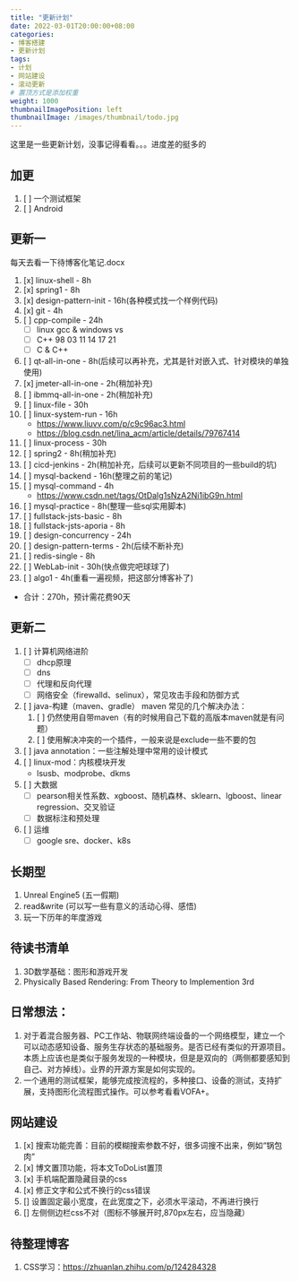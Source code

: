 ```yaml
---
title: "更新计划"
date: 2022-03-01T20:00:00+08:00
categories:
- 博客搭建
- 更新计划
tags:
- 计划
- 网站建设
- 滚动更新
# 置顶方式是添加权重
weight: 1000
thumbnailImagePosition: left
thumbnailImage: /images/thumbnail/todo.jpg
---
```

这里是一些更新计划，没事记得看看。。。进度差的挺多的
<!--more-->
## 加更
1. [ ] 一个测试框架
1. [ ] Android

## 更新一
每天去看一下待博客化笔记.docx
1. [x] linux-shell - 8h
1. [x] spring1 - 8h
1. [x] design-pattern-init - 16h(各种模式找一个样例代码)
1. [x] git - 4h
1. [ ] cpp-compile - 24h
    - [ ] linux gcc & windows vs
    - [ ] C++ 98 03 11 14 17 21
    - [ ] C & C++
1. [ ] qt-all-in-one - 8h(后续可以再补充，尤其是针对嵌入式、针对模块的单独使用)
1. [x] jmeter-all-in-one - 2h(稍加补充)
1. [ ] ibmmq-all-in-one - 2h(稍加补充)
1. [ ] linux-file - 30h
1. [ ] linux-system-run - 16h 
    - https://www.liuvv.com/p/c9c96ac3.html
    - https://blog.csdn.net/lina_acm/article/details/79767414
1. [ ] linux-process - 30h
1. [ ] spring2 - 8h(稍加补充)
1. [ ] cicd-jenkins - 2h(稍加补充，后续可以更新不同项目的一些build的坑)
1. [ ] mysql-backend - 16h(整理之前的笔记)
1. [ ] mysql-command - 4h
    - https://www.csdn.net/tags/OtDaIg1sNzA2Ni1ibG9n.html
1. [ ] mysql-practice - 8h(整理一些sql实用脚本)
1. [ ] fullstack-jsts-basic - 8h
1. [ ] fullstack-jsts-aporia - 8h
1. [ ] design-concurrency - 24h
1. [ ] design-pattern-terms - 2h(后续不断补充)
1. [ ] redis-single - 8h
1. [ ] WebLab-init - 30h(快点做完吧球球了)
1. [ ] algo1 - 4h(重看一遍视频，把这部分博客补了)
- 合计：270h，预计需花费90天
## 更新二
1. [ ] 计算机网络进阶
    - [ ] dhcp原理
    - [ ] dns
    - [ ] 代理和反向代理
    - [ ] 网络安全（firewalld、selinux），常见攻击手段和防御方式
1. [ ] java-构建（maven、gradle）
    maven 常见的几个解决办法：
    1. [ ] 仍然使用自带maven（有的时候用自己下载的高版本maven就是有问题）
    1. [ ] 使用解决冲突的一个插件，一般来说是exclude一些不要的包
1. [ ] java annotation：一些注解处理中常用的设计模式
1. [ ] linux-mod：内核模块开发
    - lsusb、modprobe、dkms
1. [ ] 大数据
    - [ ] pearson相关性系数、xgboost、随机森林、sklearn、lgboost、linear regression、交叉验证
    - [ ] 数据标注和预处理
1. [ ] 运维
    - [ ] google sre、docker、k8s

## 长期型
1. Unreal Engine5 (五一假期)
1. read&write (可以写一些有意义的活动心得、感悟)
1. 玩一下历年的年度游戏

## 待读书清单
1. 3D数学基础：图形和游戏开发
1. Physically Based Rendering: From Theory to Implemention 3rd

## 日常想法：
1. 对于着混合服务器、PC工作站、物联网终端设备的一个网络模型，建立一个可以动态感知设备、服务生存状态的基础服务。是否已经有类似的开源项目。本质上应该也是类似于服务发现的一种模块，但是是双向的（两侧都要感知到自己、对方掉线）。业界的开源方案是如何实现的。
1. 一个通用的测试框架，能够完成按流程的，多种接口、设备的测试，支持扩展，支持图形化流程图式操作。可以参考看看VOFA+。

## 网站建设
1. [x] 搜索功能完善：目前的模糊搜索参数不好，很多词搜不出来，例如“锅包肉”
1. [x] 博文置顶功能，将本文ToDoList置顶
1. [x] 手机端配置隐藏目录的css
1. [x] 修正文字和公式不换行的css错误
1. [] 设置固定最小宽度，在此宽度之下，必须水平滚动，不再进行换行
1. [] 左侧侧边栏css不对（图标不够展开时,870px左右，应当隐藏）

## 待整理博客
1. CSS学习：https://zhuanlan.zhihu.com/p/124284328